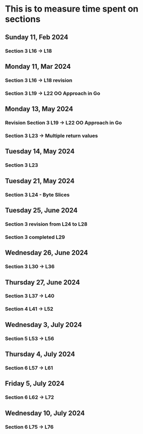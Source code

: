 # This is to measure time spent on sections

## Sunday 11, Feb 2024
### Section 3 L16 -> L18

## Monday 11, Mar 2024
### Section 3 L16 -> L18 revision 
### Section 3 L19 -> L22 OO Approach in Go


## Monday 13, May  2024
### Revision Section 3 L19 -> L22 OO Approach in Go
### Section 3 L23 -> Multiple return values

## Tuesday 14, May  2024
### Section 3 L23

## Tuesday 21, May  2024
### Section 3 L24 - Byte Slices

## Tuesday 25, June 2024
### Section 3 revision from L24 to L28
### Section 3 completed L29

## Wednesday 26, June 2024
### Section 3 L30 -> L36

## Thursday 27, June 2024
### Section 3 L37 -> L40
### Section 4 L41 -> L52

## Wednesday 3, July 2024
### Section 5 L53 -> L56

## Thursday 4, July 2024
### Section 6 L57 -> L61

## Friday 5, July 2024
### Section 6 L62 -> L72

## Wednesday 10, July 2024
### Section 6 L75 -> L76
